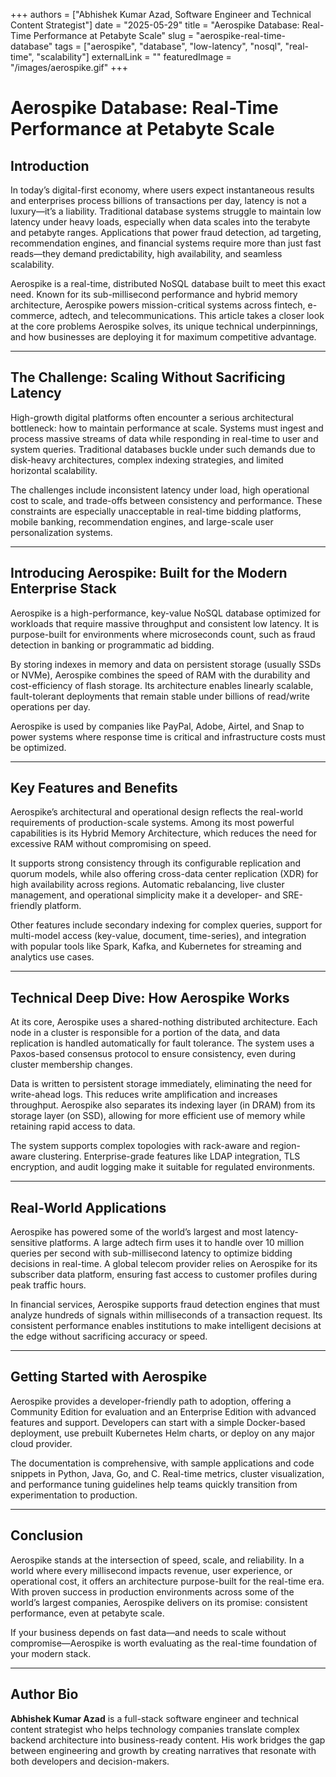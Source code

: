 +++
authors = ["Abhishek Kumar Azad, Software Engineer and Technical Content Strategist"]
date = "2025-05-29"
title = "Aerospike Database: Real-Time Performance at Petabyte Scale"
slug = "aerospike-real-time-database"
tags = ["aerospike", "database", "low-latency", "nosql", "real-time", "scalability"]
externalLink = ""
featuredImage = "/images/aerospike.gif"
+++

# Aerospike Database: Real-Time Performance at Petabyte Scale

## Introduction

In today’s digital-first economy, where users expect instantaneous results and enterprises process billions of transactions per day, latency is not a luxury—it’s a liability. Traditional database systems struggle to maintain low latency under heavy loads, especially when data scales into the terabyte and petabyte ranges. Applications that power fraud detection, ad targeting, recommendation engines, and financial systems require more than just fast reads—they demand predictability, high availability, and seamless scalability.

Aerospike is a real-time, distributed NoSQL database built to meet this exact need. Known for its sub-millisecond performance and hybrid memory architecture, Aerospike powers mission-critical systems across fintech, e-commerce, adtech, and telecommunications. This article takes a closer look at the core problems Aerospike solves, its unique technical underpinnings, and how businesses are deploying it for maximum competitive advantage.

---

## The Challenge: Scaling Without Sacrificing Latency

High-growth digital platforms often encounter a serious architectural bottleneck: how to maintain performance at scale. Systems must ingest and process massive streams of data while responding in real-time to user and system queries. Traditional databases buckle under such demands due to disk-heavy architectures, complex indexing strategies, and limited horizontal scalability.

The challenges include inconsistent latency under load, high operational cost to scale, and trade-offs between consistency and performance. These constraints are especially unacceptable in real-time bidding platforms, mobile banking, recommendation engines, and large-scale user personalization systems.

---

## Introducing Aerospike: Built for the Modern Enterprise Stack

Aerospike is a high-performance, key-value NoSQL database optimized for workloads that require massive throughput and consistent low latency. It is purpose-built for environments where microseconds count, such as fraud detection in banking or programmatic ad bidding.

By storing indexes in memory and data on persistent storage (usually SSDs or NVMe), Aerospike combines the speed of RAM with the durability and cost-efficiency of flash storage. Its architecture enables linearly scalable, fault-tolerant deployments that remain stable under billions of read/write operations per day.

Aerospike is used by companies like PayPal, Adobe, Airtel, and Snap to power systems where response time is critical and infrastructure costs must be optimized.

---

## Key Features and Benefits

Aerospike’s architectural and operational design reflects the real-world requirements of production-scale systems. Among its most powerful capabilities is its Hybrid Memory Architecture, which reduces the need for excessive RAM without compromising on speed.

It supports strong consistency through its configurable replication and quorum models, while also offering cross-data center replication (XDR) for high availability across regions. Automatic rebalancing, live cluster management, and operational simplicity make it a developer- and SRE-friendly platform.

Other features include secondary indexing for complex queries, support for multi-model access (key-value, document, time-series), and integration with popular tools like Spark, Kafka, and Kubernetes for streaming and analytics use cases.

---

## Technical Deep Dive: How Aerospike Works

At its core, Aerospike uses a shared-nothing distributed architecture. Each node in a cluster is responsible for a portion of the data, and data replication is handled automatically for fault tolerance. The system uses a Paxos-based consensus protocol to ensure consistency, even during cluster membership changes.

Data is written to persistent storage immediately, eliminating the need for write-ahead logs. This reduces write amplification and increases throughput. Aerospike also separates its indexing layer (in DRAM) from its storage layer (on SSD), allowing for more efficient use of memory while retaining rapid access to data.

The system supports complex topologies with rack-aware and region-aware clustering. Enterprise-grade features like LDAP integration, TLS encryption, and audit logging make it suitable for regulated environments.

---

## Real-World Applications

Aerospike has powered some of the world’s largest and most latency-sensitive platforms. A large adtech firm uses it to handle over 10 million queries per second with sub-millisecond latency to optimize bidding decisions in real-time. A global telecom provider relies on Aerospike for its subscriber data platform, ensuring fast access to customer profiles during peak traffic hours.

In financial services, Aerospike supports fraud detection engines that must analyze hundreds of signals within milliseconds of a transaction request. Its consistent performance enables institutions to make intelligent decisions at the edge without sacrificing accuracy or speed.

---

## Getting Started with Aerospike

Aerospike provides a developer-friendly path to adoption, offering a Community Edition for evaluation and an Enterprise Edition with advanced features and support. Developers can start with a simple Docker-based deployment, use prebuilt Kubernetes Helm charts, or deploy on any major cloud provider.

The documentation is comprehensive, with sample applications and code snippets in Python, Java, Go, and C. Real-time metrics, cluster visualization, and performance tuning guidelines help teams quickly transition from experimentation to production.

---

## Conclusion

Aerospike stands at the intersection of speed, scale, and reliability. In a world where every millisecond impacts revenue, user experience, or operational cost, it offers an architecture purpose-built for the real-time era. With proven success in production environments across some of the world’s largest companies, Aerospike delivers on its promise: consistent performance, even at petabyte scale.

If your business depends on fast data—and needs to scale without compromise—Aerospike is worth evaluating as the real-time foundation of your modern stack.

---

## Author Bio

**Abhishek Kumar Azad** is a full-stack software engineer and technical content strategist who helps technology companies translate complex backend architecture into business-ready content. His work bridges the gap between engineering and growth by creating narratives that resonate with both developers and decision-makers.
